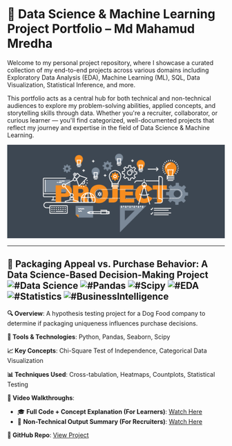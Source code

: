 # 🧠 Data Science & Machine Learning Project Portfolio – Md Mahamud Mredha

Welcome to my personal project repository, where I showcase a curated collection of my end-to-end projects across various domains including Exploratory Data Analysis (EDA), Machine Learning (ML), SQL, Data Visualization, Statistical Inference, and  more.

This portfolio acts as a central hub for both technical and non-technical audiences to explore my problem-solving abilities, applied concepts, and storytelling skills through data. Whether you're a recruiter, collaborator, or curious learner — you'll find categorized, well-documented projects that reflect my journey and expertise in the field of Data Science & Machine Learning.

<p align="center">
  <img src="https://github.com/mdmahamudmredha/All-Projects/blob/main/image.png" width="1000"/>
</p>

---

## 🐶 Packaging Appeal vs. Purchase Behavior: A Data Science-Based Decision-Making Project  **![#Data Science](https://img.shields.io/badge/-Data%20Science-00FF00?style=flat&color=black)**  **![#Pandas](https://img.shields.io/badge/-Pandas-teal)**  **![#Scipy](https://img.shields.io/badge/-Scipy-blue)**  **![#EDA](https://img.shields.io/badge/-EDA-orange)**  **![#Statistics](https://img.shields.io/badge/-Statistics-green)**  **![#BusinessIntelligence](https://img.shields.io/badge/-Business%20Intelligence-FF6D01?style=flat&color=white)**

**🔍 Overview**: A hypothesis testing project for a Dog Food company to determine if packaging uniqueness influences purchase decisions.

**📌 Tools & Technologies**: Python, Pandas, Seaborn, Scipy

**📈 Key Concepts**: Chi-Square Test of Independence, Categorical Data Visualization

**📊 Techniques Used**: Cross-tabulation, Heatmaps, Countplots, Statistical Testing

**🎥 Video Walkthroughs**:  
- 🎓 **Full Code + Concept Explanation (For Learners)**: [Watch Here](https://youtu.be/vqXt1wZuaIk?si=byCFR5mYxtwTQQOV)  
- 🧠 **Non-Technical Output Summary (For Recruiters)**: [Watch Here](https://youtu.be/link_to_recruiter_friendly_video)

**📁 GitHub Repo**: [View Project](https://github.com/mdmahamudmredha/Packaging-Uniqueness-vs-Purchase-A-Data-Science-Based-Decision-Making-Project/tree/main)


